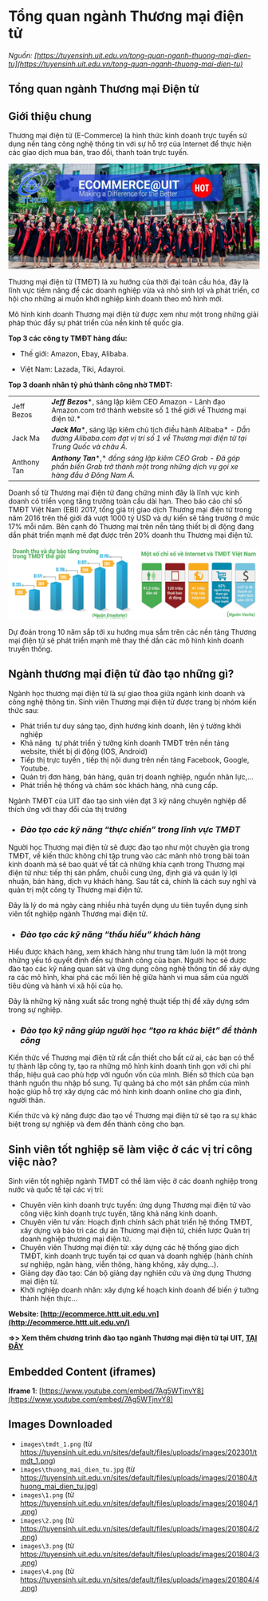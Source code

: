 # Tổng quan ngành Thương mại điện tử

_Nguồn: [https://tuyensinh.uit.edu.vn/tong-quan-nganh-thuong-mai-dien-tu](https://tuyensinh.uit.edu.vn/tong-quan-nganh-thuong-mai-dien-tu)_

## Tổng quan ngành Thương mại Điện tử

## **Giới thiệu chung**

Thương mại điện tử (E-Commerce) là hình thức kinh doanh trực tuyến sử dụng nền tảng công nghệ thông tin với sự hỗ trợ của Internet để thực hiện các giao dịch mua bán, trao đổi, thanh toán trực tuyến.

![Thương mại điện tử](images\thuong_mai_dien_tu.jpg)

Thương mại điện tử (TMĐT) là xu hướng của thời đại toàn cầu hóa, đây là lĩnh vực tiềm năng để các doanh nghiệp vừa và nhỏ sinh lợi và phát triển, cơ hội cho những ai muốn khởi nghiệp kinh doanh theo mô hình mới.

Mô hình kinh doanh Thương mại điện tử được xem như một trong những giải pháp thúc đẩy sự phát triển của nền kinh tế quốc gia.

**Top 3 các công ty TMĐT hàng đầu:**

- Thế giới: Amazon, Ebay, Alibaba.

- Việt Nam: Lazada, Tiki, Adayroi.

**Top 3 doanh nhân tỷ phú thành công nhờ TMĐT:**

| | |
| --- | --- |
| Jeff Bezos | ***Jeff Bezos****, sáng lập kiêm CEO Amazon - Lãnh đạo Amazon.com trở thành website số 1 thế giới về Thương mại điện tử.* |
| Jack Ma | ***Jack Ma****, sáng lập kiêm chủ tịch điều hành Alibaba* *- Dẫn đường Alibaba.com đạt vị trí số 1 về Thương mại điện tử tại Trung Quốc và châu Á.* |
| Anthony Tan | ***Anthony Tan****,* *đồng sáng lập kiêm CEO Grab* *- Đã góp phần biến Grab trở thành một trong những dịch vụ gọi xe hàng đầu ở Đông Nam Á.* |

Doanh số từ Thương mại điện tử đang chứng minh đây là lĩnh vực kinh doanh có triển vọng tăng trưởng toàn cầu dài hạn. Theo báo cáo chỉ số TMĐT Việt Nam (EBI) 2017, tổng giá trị giao dịch Thương mại điện tử trong năm 2016 trên thế giới đã vượt 1000 tỷ USD và dự kiến sẽ tăng trường ở mức 17% mỗi năm. Bên cạnh đó Thương mại trên nền tảng thiết bị di động đang dần phát triển mạnh mẽ đạt được trên 20% doanh thu Thương mại điện tử.

**![Doanh thu và dự báo tăng trưởng](images\4.png)**

Dự đoán trong 10 năm sắp tới xu hướng mua sắm trên các nền tảng Thương mại điện tử sẽ phát triển mạnh mẽ thay thế dần các mô hình kinh doanh truyền thống.

## **Ngành thương mại điện tử đào tạo những gì?**

Ngành học thương mại điện tử là sự giao thoa giữa ngành kinh doanh và công nghệ thông tin. Sinh viên Thương mại điện tử được trang bị nhóm kiến thức sau:

* Phát triển tư duy sáng tạo, định hướng kinh doanh, lên ý tưởng khởi nghiệp
* Khả năng  tự phát triển ý tưởng kinh doanh TMĐT trên nền tảng  website, thiết bị di động (IOS, Android)
* Tiếp thị trực tuyến , tiếp thị nội dung trên nền tảng Facebook, Google, Youtube.
* Quản trị đơn hàng, bán hàng, quản trị doanh nghiệp, nguồn nhân lực,…
* Phát triển hệ thống và chăm sóc khách hàng, nhà cung cấp.

Ngành TMĐT của UIT đào tạo sinh viên đạt 3 kỹ năng chuyên nghiệp để thích ứng với thay đổi của thị trường

* ### ***Đào tạo các kỹ năng “thực chiến” trong lĩnh vực TMĐT***

Người học Thương mại điện tử sẽ được đào tạo như một chuyên gia trong TMĐT, về kiến thức không chỉ tập trung vào các mảnh nhỏ trong bài toán kinh doanh mà sẽ bao quát về tất cả những khía cạnh trong Thương mại điện tử như: tiếp thị sản phẩm, chuỗi cung ứng, định giá và quản lý lợi nhuận, bán hàng, dịch vụ khách hàng. Sau tất cả, chính là cách suy nghĩ và quản trị một công ty Thương mại điện tử.

Đây là lý do mà ngày càng nhiều nhà tuyển dụng ưu tiên tuyển dụng sinh viên tốt nghiệp ngành Thương mại điện tử.

* ### ***Đào tạo các kỹ năng “thấu hiểu” khách hàng***

Hiểu được khách hàng, xem khách hàng như trung tâm luôn là một trong những yếu tố quyết định đến sự thành công của bạn. Người học sẽ được đào tạo các kỹ năng quan sát và ứng dụng công nghệ thông tin để xây dựng ra các mô hình, khai phá các mối liên hệ giữa hành vi mua sắm của người tiêu dùng và hành vi xã hội của họ.

Đây là những kỹ năng xuất sắc trong nghệ thuật tiếp thị để xây dựng sớm trong sự nghiệp.

* ### ***Đào tạo kỹ năng giúp người học “tạo ra khác biệt” để thành công***

Kiến thức về Thương mại điện tử rất cần thiết cho bất cứ ai, các bạn có thể tự thành lập công ty, tạo ra những mô hình kinh doanh tinh gọn với chi phí thấp, hiệu quả cao phù hợp với nguồn vốn của mình. Biến sở thích của bạn thành nguồn thu nhập bổ sung. Tự quảng bá cho một sản phẩm của mình hoặc giúp hỗ trợ xây dựng các mô hình kinh doanh online cho gia đình, người thân.

Kiến thức và kỹ năng được đào tạo về Thương mại điện tử sẽ tạo ra sự khác biệt trong sự nghiệp và đem đến thành công cho bạn.

## **Sinh viên tốt nghiệp sẽ làm việc ở các vị trí công việc nào?**

Sinh viên tốt nghiệp ngành TMĐT có thể làm việc ở các doanh nghiệp trong nước và quốc tế tại các vị trí:

* Chuyên viên kinh doanh trực tuyến: ứng dụng Thương mại điện tử vào công việc kinh doanh trực tuyến, tăng khả năng kinh doanh.
* Chuyên viên tư vấn: Hoạch định chính sách phát triển hệ thống TMĐT, xây dựng và bảo trì các dự án Thương mại điện tử, chiến lược Quản trị doanh nghiệp thương mại điện tử.
* Chuyên viên Thương mại điện tử: xây dựng các hệ thống giao dịch TMĐT, kinh doanh trực tuyến tại cơ quan và doanh nghiệp (hành chính sự nghiệp, ngân hàng, viễn thông, hàng không, xây dựng…).
* Giảng dạy đào tạo: Cán bộ giảng dạy nghiên cứu và ứng dụng Thương mại điện tử.
* Khởi nghiệp doanh nhân: xây dựng kế hoạch kinh doanh để biến ý tưởng thành hiện thực...

**Website: [http://ecommerce.httt.uit.edu.vn](http://ecommerce.httt.uit.edu.vn/)**

**=>> Xem thêm chương trình đào tạo ngành Thương mại điện tử tại UIT, [TẠI ĐÂY](https://daa.uit.edu.vn/content/ky-su-nganh-he-thong-thong-tin-chuyen-nganh-thuong-mai-dien-tu-ap-dung-tu-khoa-12-2017)**

## Embedded Content (iframes)

**Iframe 1**: [https://www.youtube.com/embed/7Ag5WTjnvY8](https://www.youtube.com/embed/7Ag5WTjnvY8)

## Images Downloaded

- `images\tmdt_1.png` (từ https://tuyensinh.uit.edu.vn/sites/default/files/uploads/images/202301/tmdt_1.png)
- `images\thuong_mai_dien_tu.jpg` (từ https://tuyensinh.uit.edu.vn/sites/default/files/uploads/images/201804/thuong_mai_dien_tu.jpg)
- `images\1.png` (từ https://tuyensinh.uit.edu.vn/sites/default/files/uploads/images/201804/1.png)
- `images\2.png` (từ https://tuyensinh.uit.edu.vn/sites/default/files/uploads/images/201804/2.png)
- `images\3.png` (từ https://tuyensinh.uit.edu.vn/sites/default/files/uploads/images/201804/3.png)
- `images\4.png` (từ https://tuyensinh.uit.edu.vn/sites/default/files/uploads/images/201804/4.png)
